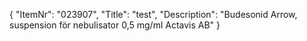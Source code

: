{
  "ItemNr": "023907",
  "Title": "test",
  "Description": "Budesonid Arrow, suspension för nebulisator 0,5 mg/ml Actavis AB"
}